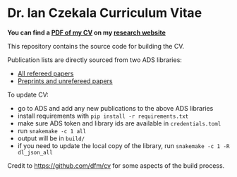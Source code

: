 # Dr. Ian Czekala Curriculum Vitae 

**You can find a [PDF of my CV](https://iancze.github.io/Czekala_CV.pdf) on my [research website](https://iancze.github.io/)**

This repository contains the source code for building the CV.

Publication lists are directly sourced from two ADS libraries:
* [All refereed papers](https://ui.adsabs.harvard.edu/user/libraries/G0Ow9TGTRyuVT7hbhzailA) 
* [Preprints and unrefereed papers](https://ui.adsabs.harvard.edu/user/libraries/7EG2_mB3Qaq6bVkrUnsvBQ)

To update CV:

* go to ADS and add any new publications to the above ADS libraries
* install requirements with `pip install -r requirements.txt`
* make sure ADS token and library ids are available in `credentials.toml` 
* run `snakemake -c 1 all`
* output will be in `build/`
* if you need to update the local copy of the library, run `snakemake -c 1 -R dl_json_all`

Credit to https://github.com/dfm/cv for some aspects of the build process.